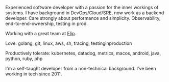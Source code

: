 Experienced software developer with a passion for the inner workings of systems. I have background in DevOps/Cloud/SRE, now work as a backend developer. Care strongly about performance and simplicity. Observability, end-to-end-ownership, testing in prod.

Working with a great team at [Flip](https://github.com/flipgroup).

Love: golang, git, linux, aws, sh, tracing, testinginproduction

Productively tolerate: kubernetes, datadog, metrics, macos, android, java, python, ruby, php

I'm a self-taught developer from a non-technical background. I've been working in tech since 2011.

